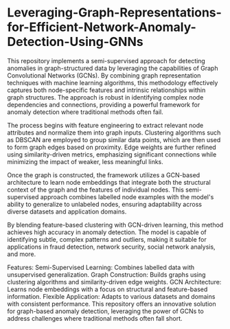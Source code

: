 # Leveraging-Graph-Representations-for-Efficient-Network-Anomaly-Detection-Using-GNNs
This repository implements a semi-supervised approach for detecting anomalies in graph-structured data by leveraging the capabilities of Graph Convolutional Networks (GCNs). By combining graph representation techniques with machine learning algorithms, this methodology effectively captures both node-specific features and intrinsic relationships within graph structures. The approach is robust in identifying complex node dependencies and connections, providing a powerful framework for anomaly detection where traditional methods often fail.

The process begins with feature engineering to extract relevant node attributes and normalize them into graph inputs. Clustering algorithms such as DBSCAN are employed to group similar data points, which are then used to form graph edges based on proximity. Edge weights are further refined using similarity-driven metrics, emphasizing significant connections while minimizing the impact of weaker, less meaningful links.

Once the graph is constructed, the framework utilizes a GCN-based architecture to learn node embeddings that integrate both the structural context of the graph and the features of individual nodes. This semi-supervised approach combines labelled node examples with the model's ability to generalize to unlabeled nodes, ensuring adaptability across diverse datasets and application domains.

By blending feature-based clustering with GCN-driven learning, this method achieves high accuracy in anomaly detection. The model is capable of identifying subtle, complex patterns and outliers, making it suitable for applications in fraud detection, network security, social network analysis, and more.

Features:
Semi-Supervised Learning: Combines labelled data with unsupervised generalization.
Graph Construction: Builds graphs using clustering algorithms and similarity-driven edge weights.
GCN Architecture: Learns node embeddings with a focus on structural and feature-based information.
Flexible Application: Adapts to various datasets and domains with consistent performance.
This repository offers an innovative solution for graph-based anomaly detection, leveraging the power of GCNs to address challenges where traditional methods often fall short.
